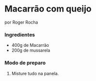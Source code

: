 # Macarrão com queijo
por Roger Rocha

### Ingredientes
 - 400g de Macarrão
 - 200g de mussarela

### Modo de preparo
1. Misture tudo na panela.
